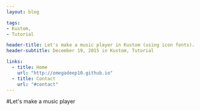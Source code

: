 ```yaml
---
layout: blog

tags:
- Kustom, 
- Tutorial

header-title: Let's make a music player in Kustom (using icon fonts).
header-subtitle: December 19, 2015 in Kustom, Tutorial

links:
  - title: Home
    url: "http://omegadeep10.github.io"
  - title: Contact
    url: "#contact"
---
```


#Let's make a music player
